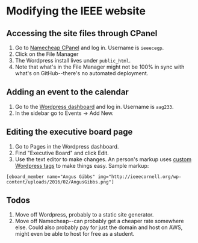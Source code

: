 # Modifying the IEEE website

## Accessing the site files through CPanel

1. Go to [Namecheap CPanel](http://cpanel.ieeecornell.org/) and log in. Username is `ieeecegp`.
2. Click on the File Manager
3. The Wordpress install lives under `public_html`.
4. Note that what's in the File Manager might not be 100% in sync with what's on GitHub--there's no automated deployment.

## Adding an event to the calendar

1. Go to the [Wordpress dashboard](http://ieeecornell.org/wp-admin/) and log in. Username is `aag233`.
2. In the sidebar go to Events -> Add New.

## Editing the executive board page

1. Go to Pages in the Wordpress dashboard.
2. Find "Executive Board" and click Edit.
3. Use the text editor to make changes. An person's markup uses [custom Wordpress tags](https://developer.wordpress.org/themes/basics/categories-tags-custom-taxonomies/) to make things easy. Sample markup:
  ```
  [eboard_member name="Angus Gibbs" img="http://ieeecornell.org/wp-content/uploads/2016/02/AngusGibbs.png"]
  ```
  
## Todos

1. Move off Wordpress, probably to a static site generator.
2. Move off Namecheap--can probably get a cheaper rate somewhere else. Could also probably pay for just the domain and host on AWS, might even be able to host for free as a student.

